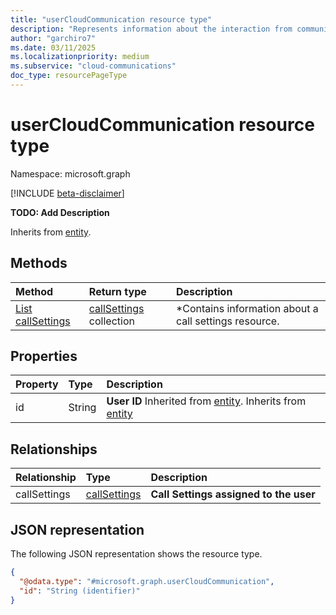 ```yaml
---
title: "userCloudCommunication resource type"
description: "Represents information about the interaction from communications and user"
author: "garchiro7"
ms.date: 03/11/2025
ms.localizationpriority: medium
ms.subservice: "cloud-communications"
doc_type: resourcePageType
---
```


# userCloudCommunication resource type

Namespace: microsoft.graph

[!INCLUDE [beta-disclaimer](../../includes/beta-disclaimer.md)]

**TODO: Add Description**


Inherits from [entity](../resources/entity.md).


## Methods
|Method|Return type|Description|
|:---|:---|:---|
|[List callSettings](../api/usercloudcommunication-list-callsettings.md)|[callSettings](../resources/callsettings.md) collection|*Contains information about a call settings resource.|

## Properties
|Property|Type|Description|
|:---|:---|:---|
|id|String|**User ID** Inherited from [entity](../resources/entity.md). Inherits from [entity](../resources/entity.md)|

## Relationships
|Relationship|Type|Description|
|:---|:---|:---|
|callSettings|[callSettings](../resources/callsettings.md)|**Call Settings assigned to the user**|

## JSON representation
The following JSON representation shows the resource type.
<!-- {
  "blockType": "resource",
  "keyProperty": "id",
  "@odata.type": "microsoft.graph.userCloudCommunication",
  "baseType": "microsoft.graph.entity",
  "openType": false
}
-->
``` json
{
  "@odata.type": "#microsoft.graph.userCloudCommunication",
  "id": "String (identifier)"
}
```

